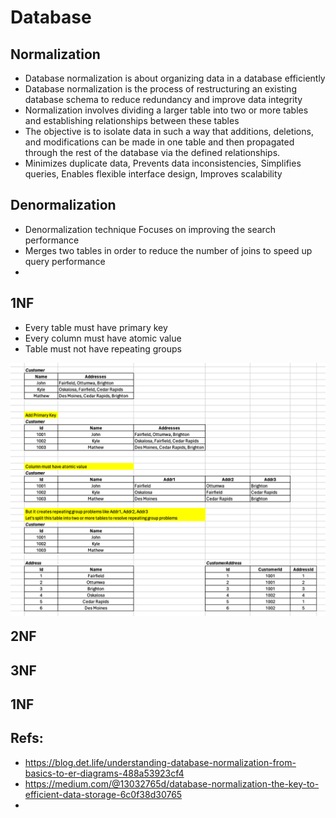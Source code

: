 # Database

## Normalization
- Database normalization is about organizing data in a database efficiently
- Database normalization is the process of restructuring an existing database schema to reduce redundancy and improve data integrity
- Normalization involves dividing a larger table into two or more tables and establishing relationships between these tables
- The objective is to isolate data in such a way that additions, deletions, and modifications can be made in one table and then propagated through the rest of the database via the defined relationships.
- Minimizes duplicate data, Prevents data inconsistencies, Simplifies queries, Enables flexible interface design, Improves scalability

## Denormalization
- Denormalization technique Focuses on improving the search performance 
- Merges two tables in order to reduce the number of joins to speed up query performance
- 

## 1NF
- Every table must have primary key
- Every column must have atomic value
- Table must not have repeating groups

<img src="../images/1nf.png" alt="Markdown Monster icon"
style="float: left; margin-right: 10px; margin-bottom: 20px;"/>

## 2NF

## 3NF

## 1NF


## Refs:
- https://blog.det.life/understanding-database-normalization-from-basics-to-er-diagrams-488a53923cf4
- https://medium.com/@13032765d/database-normalization-the-key-to-efficient-data-storage-6c0f38d30765
- 